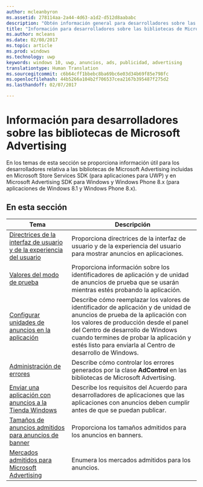 ```yaml
---
author: mcleanbyron
ms.assetid: 278114aa-2a44-4d63-a1d2-d512d8aababc
description: "Obtén información general para desarrolladores sobre las bibliotecas de Microsoft Advertising incluidas en Microsoft Store Services SDK."
title: "Información para desarrolladores sobre las bibliotecas de Microsoft Advertising"
ms.author: mcleans
ms.date: 02/08/2017
ms.topic: article
ms.prod: windows
ms.technology: uwp
keywords: windows 10, uwp, anuncios, ads, publicidad, advertising
translationtype: Human Translation
ms.sourcegitcommit: c6b64cff1bbebc8ba69bc6e03d34b69f85e798fc
ms.openlocfilehash: 44b5266a104b2f706537cea2167b395487f275d2
ms.lasthandoff: 02/07/2017

---
```


# <a name="developer-information-about-the-microsoft-advertising-libraries"></a>Información para desarrolladores sobre las bibliotecas de Microsoft Advertising




En los temas de esta sección se proporciona información útil para los desarrolladores relativa a las bibliotecas de Microsoft Advertising incluidas en Microsoft Store Services SDK (para aplicaciones para UWP) y en Microsoft Advertising SDK para Windows y Windows Phone 8.x (para aplicaciones de Windows 8.1 y Windows Phone 8.x).


## <a name="in-this-section"></a>En esta sección

| Tema                                                                                                       | Descripción                 |
|-------------------------------------------------------------------------------------------------------------|-----------------------------|
| [Directrices de la interfaz de usuario y de la experiencia del usuario](ui-and-user-experience-guidelines.md) |  Proporciona directrices de la interfaz de usuario y de la experiencia del usuario para mostrar anuncios en aplicaciones.  |
| [Valores del modo de prueba](test-mode-values.md)        |  Proporciona información sobre los identificadores de aplicación y de unidad de anuncios de prueba que se usarán mientras estés probando la aplicación.   |
| [Configurar unidades de anuncios en la aplicación](set-up-ad-units-in-your-app.md)      | Describe cómo reemplazar los valores de identificador de aplicación y de unidad de anuncios de prueba de la aplicación con los valores de producción desde el panel del Centro de desarrollo de Windows cuando termines de probar la aplicación y estés listo para enviarla al Centro de desarrollo de Windows.   |
| [Administración de errores](error-handling-with-advertising-libraries.md)                                    |  Describe cómo controlar los errores generados por la clase **AdControl** en las bibliotecas de Microsoft Advertising.   |
| [Enviar una aplicación con anuncios a la Tienda Windows](submit-an-app-with-ads-to-the-windows-store.md)                                    |  Describe los requisitos del Acuerdo para desarrolladores de aplicaciones que las aplicaciones con anuncios deben cumplir antes de que se puedan publicar.   |
| [Tamaños de anuncios admitidos para anuncios de banner](supported-ad-sizes-for-banner-ads.md)                                    |  Proporciona los tamaños admitidos para los anuncios en banners.   |
| [Mercados admitidos para Microsoft Advertising](supported-markets-for-microsoft-advertising.md)                                    |  Enumera los mercados admitidos para los anuncios.   |



 

 


